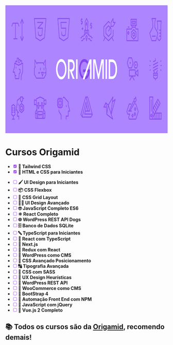 <img width="960" height="398" alt="origamid-fundo" src="./z.readme-assets/origamid-fundo.png" />

<h1>Cursos Origamid</h1>

<ul aria-label="Completos">
  <li><img src="./z.readme-assets/completo.svg" alt="Completo" width="12" /> <strong>🎨 Tailwind CSS</strong></li>
  <li><img src="./z.readme-assets/completo.svg" alt="Completo" width="12" /> <strong>🧱 HTML e CSS para Iniciantes</strong></li>
</ul>

<ul aria-label="Cursando">
</ul>

<ul aria-label="Futuros">
  <li><img src="./z.readme-assets/futuro.svg" alt="Futuro" width="12" /> <strong>🖌️ UI Design para Iniciantes</strong></li>
  <li><img src="./z.readme-assets/futuro.svg" alt="Futuro" width="12" /> <strong>📦 CSS Flexbox</strong></li>
  <li><img src="./z.readme-assets/futuro.svg" alt="Futuro" width="12" /> <strong>📐 CSS Grid Layout</strong></li>
  <li><img src="./z.readme-assets/futuro.svg" alt="Futuro" width="12" /> <strong>👩‍🎨 UI Design Avançado</strong></li>
  <li><img src="./z.readme-assets/futuro.svg" alt="Futuro" width="12" /> <strong>🤓 JavaScript Completo ES6</strong></li>
  <li><img src="./z.readme-assets/futuro.svg" alt="Futuro" width="12" /> <strong>⚛️ React Completo</strong></li>
  <li><img src="./z.readme-assets/futuro.svg" alt="Futuro" width="12" /> <strong>🌐 WordPress REST API Dogs</strong></li>
  <li><img src="./z.readme-assets/futuro.svg" alt="Futuro" width="12" /> <strong>🗄️ Banco de Dados SQLite</strong></li>
  <li><img src="./z.readme-assets/futuro.svg" alt="Futuro" width="12" /> <strong>🔤 TypeScript para Iniciantes</strong></li>
  <li><img src="./z.readme-assets/futuro.svg" alt="Futuro" width="12" /> <strong>🔧 React com TypeScript</strong></li>
  <li><img src="./z.readme-assets/futuro.svg" alt="Futuro" width="12" /> <strong>🚀 Next.js</strong></li>
  <li><img src="./z.readme-assets/futuro.svg" alt="Futuro" width="12" /> <strong>🧬 Redux com React</strong></li>
  <li><img src="./z.readme-assets/futuro.svg" alt="Futuro" width="12" /> <strong>📝 WordPress como CMS</strong></li>
  <li><img src="./z.readme-assets/futuro.svg" alt="Futuro" width="12" /> <strong>📏 CSS Avançado Posicionamento</strong></li>
  <li><img src="./z.readme-assets/futuro.svg" alt="Futuro" width="12" /> <strong>🔠 Tipografia Avançada</strong></li>
  <li><img src="./z.readme-assets/futuro.svg" alt="Futuro" width="12" /> <strong>💅 CSS com SASS</strong></li>
  <li><img src="./z.readme-assets/futuro.svg" alt="Futuro" width="12" /> <strong>🧠 UX Design Heurísticas</strong></li>
  <li><img src="./z.readme-assets/futuro.svg" alt="Futuro" width="12" /> <strong>🔌 WordPress REST API</strong></li>
  <li><img src="./z.readme-assets/futuro.svg" alt="Futuro" width="12" /> <strong>🛒 WooCommerce como CMS</strong></li>
  <li><img src="./z.readme-assets/futuro.svg" alt="Futuro" width="12" /> <strong>🥾 BootStrap 4</strong></li>
  <li><img src="./z.readme-assets/futuro.svg" alt="Futuro" width="12" /> <strong>🤖 Automação Front End com NPM</strong></li>
  <li><img src="./z.readme-assets/futuro.svg" alt="Futuro" width="12" /> <strong>🐚 JavaScript com jQuery</strong></li>
  <li><img src="./z.readme-assets/futuro.svg" alt="Futuro" width="12" /> <strong>🌿 Vue.js 2 Completo</strong></li>
</ul>

<h2>📚 Todos os cursos são da <a href="https://www.origamid.com/" target="_blank" rel="noopener noreferrer">Origamid</a>, recomendo demais!</h2>
